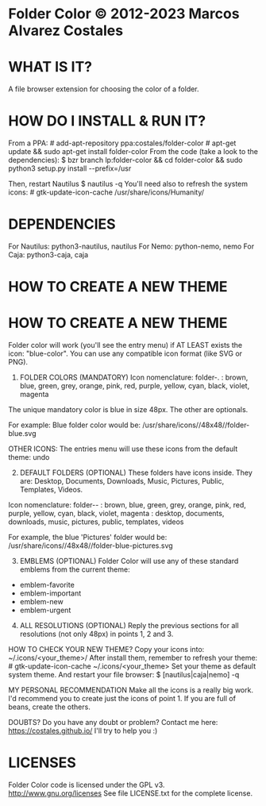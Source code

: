 Folder Color © 2012-2023 Marcos Alvarez Costales
================================================

WHAT IS IT?
===========
A file browser extension for choosing the color of a folder.




HOW DO I INSTALL & RUN IT?
==========================
From a PPA:
    # add-apt-repository ppa:costales/folder-color
    # apt-get update && sudo apt-get install folder-color
From the code (take a look to the dependencies):
    $ bzr branch lp:folder-color && cd folder-color && sudo python3 setup.py install --prefix=/usr

Then, restart Nautilus
    $ nautilus -q
You'll need also to refresh the system icons:
    # gtk-update-icon-cache /usr/share/icons/Humanity/

    


DEPENDENCIES
============
For Nautilus:
    python3-nautilus, nautilus
For Nemo:
    python-nemo, nemo
For Caja:
    python3-caja, caja


    

HOW TO CREATE A NEW THEME
=========================

HOW TO CREATE A NEW THEME
=========================
Folder color will work (you'll see the entry menu) if AT LEAST exists the icon: "blue-color".
You can use any compatible icon format (like SVG or PNG).



1. FOLDER COLORS (MANDATORY)
Icon nomenclature: folder-<color>.
<color>: brown, blue, green, grey, orange, pink, red, purple, yellow, cyan, black, violet, magenta

The unique mandatory color is blue in size 48px. The other are optionals.

For example: Blue folder color would be: /usr/share/icons/<MyAwesomeTheme>/48x48/<places>/folder-blue.svg

OTHER ICONS:
The entries menu will use these icons from the default theme: undo



2. DEFAULT FOLDERS (OPTIONAL)
These folders have icons inside. They are: Desktop, Documents, Downloads, Music, Pictures, Public, Templates, Videos.

Icon nomenclature: folder-<color>-<emblem>
<color>: brown, blue, green, grey, orange, pink, red, purple, yellow, cyan, black, violet, magenta
<emblem>: desktop, documents, downloads, music, pictures, public, templates, videos

For example, the blue 'Pictures' folder would be: /usr/share/icons/<MyAwesomeTheme>/48x48/<places>/folder-blue-pictures.svg



3. EMBLEMS (OPTIONAL)
Folder Color will use any of these standard emblems from the current theme:
 - emblem-favorite
 - emblem-important
 - emblem-new
 - emblem-urgent



4. ALL RESOLUTIONS (OPTIONAL)
Reply the previous sections for all resolutions (not only 48px) in points 1, 2 and 3.








HOW TO CHECK YOUR NEW THEME?
Copy your icons into:
    ~/.icons/<your_theme>/
After install them, remember to refresh your theme:
    # gtk-update-icon-cache ~/.icons/<your_theme>
Set your theme as default system theme.
And restart your file browser:
    $ [nautilus|caja|nemo] -q




MY PERSONAL RECOMMENDATION
Make all the icons is a really big work.
I'd recommend you to create just the icons of point 1. If you are full of beans, create the others.




DOUBTS?
Do you have any doubt or problem? Contact me here: https://costales.github.io/
I'll try to help you :)





LICENSES
====================
Folder Color code is licensed under the GPL v3.
http://www.gnu.org/licenses
See file LICENSE.txt for the complete license.
